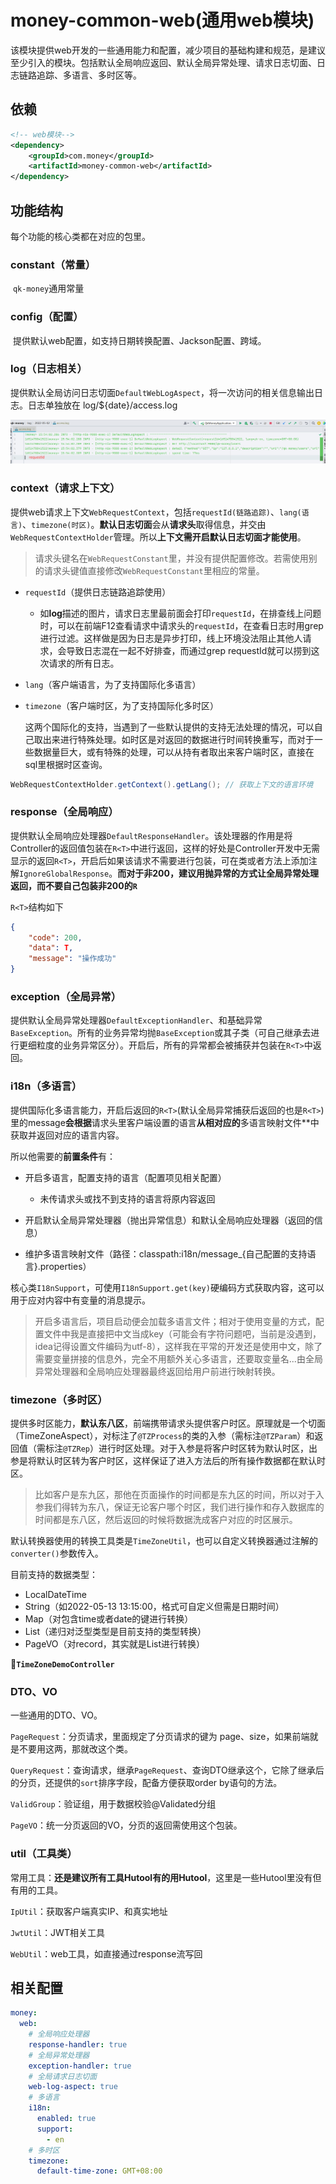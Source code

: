 # money-common-web(通用web模块)

​		该模块提供web开发的一些通用能力和配置，减少项目的基础构建和规范，是建议至少引入的模块。包括默认全局响应返回、默认全局异常处理、请求日志切面、日志链路追踪、多语言、多时区等。

## 依赖

~~~xml
<!-- web模块-->
<dependency>
    <groupId>com.money</groupId>
    <artifactId>money-common-web</artifactId>
</dependency>
~~~

## 功能结构

每个功能的核心类都在对应的包里。

### constant（常量）

​		`qk-money`通用常量

### config（配置）

​		提供默认web配置，如支持日期转换配置、Jackson配置、跨域。

### log（日志相关）

​		提供默认全局访问日志切面`DefaultWebLogAspect`，将一次访问的相关信息输出日志。日志单独放在 log/${date}/access.log

![image-20220502155822157](README.assets/image-20220502155822157.png)

### context（请求上下文）

​		提供web请求上下文`WebRequestContext`，包括`requestId(链路追踪)`、`lang(语言)`、`timezone(时区)`。**默认日志切面**会从**请求头**取得信息，并交由`WebRequestContextHolder`管理。所以**上下文需开启默认日志切面才能使用**。

> 请求头键名在`WebRequestConstant`里，并没有提供配置修改。若需使用别的请求头键值直接修改`WebRequestConstant`里相应的常量。

- `requestId`（提供日志链路追踪使用）

  - 如**log**描述的图片，请求日志里最前面会打印`requestId`，在排查线上问题时，可以在前端F12查看请求中请求头的`requestId`，在查看日志时用grep进行过滤。这样做是因为日志是异步打印，线上环境没法阻止其他人请求，会导致日志混在一起不好排查，而通过grep requestId就可以捞到这次请求的所有日志。

- `lang`（客户端语言，为了支持国际化多语言）

- `timezone`（客户端时区，为了支持国际化多时区）

  这两个国际化的支持，当遇到了一些默认提供的支持无法处理的情况，可以自己取出来进行特殊处理。如时区是对返回的数据进行时间转换重写，而对于一些数据量巨大，或有特殊的处理，可以从持有者取出来客户端时区，直接在sql里根据时区查询。

~~~java
WebRequestContextHolder.getContext().getLang(); // 获取上下文的语言环境
~~~

### response（全局响应）

​		提供默认全局响应处理器`DefaultResponseHandler`。该处理器的作用是将Controller的返回值包装在`R<T>`中进行返回，这样的好处是Controller开发中无需显示的返回`R<T>`，开启后如果该请求不需要进行包装，可在类或者方法上添加注解`IgnoreGlobalResponse`。**而对于非200，建议用抛异常的方式让全局异常处理返回，而不要自己包装非200的`R`**

`R<T>`结构如下

~~~json
{
    "code": 200,
    "data": T,
    "message": "操作成功"
}
~~~

### exception（全局异常）

​		提供默认全局异常处理器`DefaultExceptionHandler`、和基础异常`BaseException`。所有的业务异常均抛`BaseException`或其子类（可自己继承去进行更细粒度的业务异常区分）。开启后，所有的异常都会被捕获并包装在`R<T>`中返回。

### i18n（多语言）

​		提供国际化多语言能力，开启后返回的`R<T>`(默认全局异常捕获后返回的也是`R<T>`)里的message**会根据**请求头里客户端设置的语言**从相对应的**多语言映射文件**中获取并返回对应的语言内容。

所以他需要的**前置条件**有：

- 开启多语言，配置支持的语言（配置项见相关配置）
  - 未传请求头或找不到支持的语言将原内容返回

- 开启默认全局异常处理器（抛出异常信息）和默认全局响应处理器（返回的信息）
- 维护多语言映射文件（路径：classpath:i18n/message_{自己配置的支持语言}.properties）

核心类`I18nSupport`，可使用`I18nSupport.get(key)`硬编码方式获取内容，这可以用于应对内容中有变量的消息提示。

> 开启多语言后，项目启动便会加载多语言文件；相对于使用变量的方式，配置文件中我是直接把中文当成key（可能会有字符问题吧，当前是没遇到，idea记得设置文件编码为utf-8），这样我在平常的开发还是使用中文，除了需要变量拼接的信息外，完全不用额外关心多语言，还要取变量名...由全局异常处理器和全局响应处理器最终返回给用户前进行映射转换。

### timezone（多时区）

​		提供多时区能力，**默认东八区**，前端携带请求头提供客户时区。原理就是一个切面（TimeZoneAspect），对标注了`@TZProcess`的类的入参（需标注`@TZParam`）和返回值（需标注`@TZRep`）进行时区处理。对于入参是将客户时区转为默认时区，出参是将默认时区转为客户时区，这样保证了进入方法后的所有操作数据都在默认时区。

> 比如客户是东九区，那他在页面操作的时间都是东九区的时间，所以对于入参我们得转为东八，保证无论客户哪个时区，我们进行操作和存入数据库的时间都是东八区，然后返回的时候将数据洗成客户对应的时区展示。

默认转换器使用的转换工具类是`TimeZoneUtil`，也可以自定义转换器通过注解的`converter()`参数传入。

目前支持的数据类型：

- LocalDateTime
- String（如2022-05-13 13:15:00，格式可自定义但需是日期时间）
- Map（对包含time或者date的键进行转换）
- List（递归对泛型类型是目前支持的类型转换）
- PageVO（对record，其实就是List进行转换）

**🌰`TimeZoneDemoController`**

### DTO、VO

一些通用的DTO、VO。

`PageRequest`：分页请求，里面规定了分页请求的键为 page、size，如果前端就是不要用这两，那就改这个类。

`QueryRequest`：查询请求，继承`PageRequest`、查询DTO继承这个，它除了继承后的分页，还提供的`sort`排序字段，配备方便获取order by语句的方法。

`ValidGroup`：验证组，用于数据校验@Validated分组

`PageVO`：统一分页返回的VO，分页的返回需使用这个包装。

### util（工具类）

常用工具：**还是建议所有工具Hutool有的用Hutool**，这里是一些Hutool里没有但有用的工具。

`IpUtil`：获取客户端真实IP、和真实地址

`JwtUtil`：JWT相关工具

`WebUtil`：web工具，如直接通过response流写回

## 相关配置

~~~yaml
money:
  web:
    # 全局响应处理器
    response-handler: true
    # 全局异常处理器
    exception-handler: true
    # 全局请求日志切面
    web-log-aspect: true
    # 多语言
    i18n:
      enabled: true
      support:
        - en
    # 多时区
    timezone:
      default-time-zone: GMT+08:00
~~~

